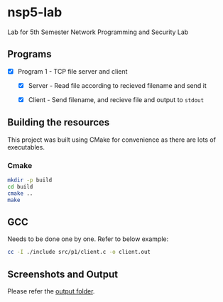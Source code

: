 # nsp5-lab
Lab for 5th Semester Network Programming and Security Lab


## Programs 

- [X] Program 1 - TCP file server and client
  - [X] Server - Read file according to recieved filename and send it
  - [X] Client - Send filename, and recieve file and output to `stdout`


## Building the resources

This project was built using CMake for convenience as there are lots of executables.

### Cmake

```sh
mkdir -p build
cd build
cmake ..
make
```
## GCC

Needs to be done one by one.
Refer to below example:
```sh
cc -I ./include src/p1/client.c -o client.out
```

## Screenshots and Output

Please refer the [output folder](output/README.md).